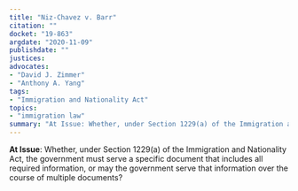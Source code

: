 ```yaml
---
title: "Niz-Chavez v. Barr"
citation: ""
docket: "19-863"
argdate: "2020-11-09"
publishdate: ""
justices:
advocates:
- "David J. Zimmer"
- "Anthony A. Yang"
tags:
- "Immigration and Nationality Act"
topics:
- "immigration law"
summary: "At Issue: Whether, under Section 1229(a) of the Immigration and Nationality Act, the government must serve a specific document that includes all required information, or may the government serve that information over the course of multiple documents?"
---
```

**At Issue**: Whether, under Section 1229(a) of the Immigration and Nationality Act, the government must serve a specific document that includes all required information, or may the government serve that information over the course of multiple documents?